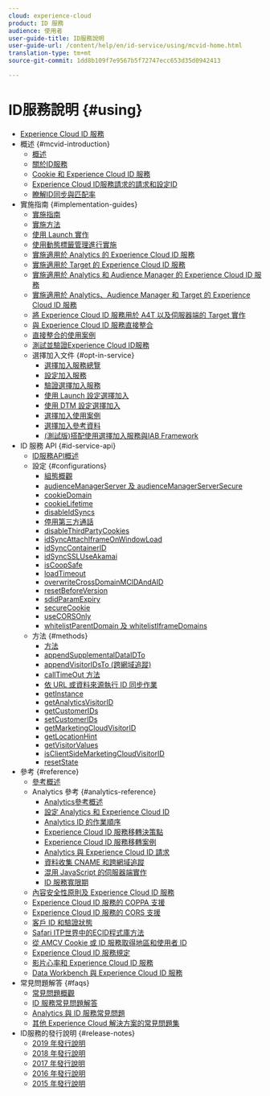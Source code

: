 ```yaml
---
cloud: experience-cloud
product: ID 服務
audience: 使用者
user-guide-title: ID服務說明
user-guide-url: /content/help/en/id-service/using/mcvid-home.html
translation-type: tm+mt
source-git-commit: 1dd8b109f7e9567b5f72747ecc653d35d0942413

---
```



# ID服務說明 {#using}

+ [Experience Cloud ID 服務](mcvid-home.md)
+ 概述 {#mcvid-introduction}
   + [概述](mcvid-introduction/mcvid-overview.md)
   + [關於ID服務](mcvid-introduction/mcvid-about-id-service.md)
   + [Cookie 和 Experience Cloud ID 服務](mcvid-introduction/mcvid-cookies.md)
   + [Experience Cloud ID服務請求的請求和設定ID](mcvid-introduction/mcvid-id-request.md)
   + [瞭解ID同步與匹配率](mcvid-introduction/mcvid-match-rates.md)
+ 實施指南 {#implementation-guides}
   + [實施指南](mcvid-implementation-guides/mcvid-implementation-guides.md)
   + [實施方法](mcvid-implementation-guides/mcvid-implementation-methods.md)
   + [使用 Launch 實作](mcvid-implementation-guides/ecid-implement-with-launch.md)
   + [使用動態標籤管理進行實施](mcvid-implementation-guides/mcvid-standard.md)
   + [實施適用於 Analytics 的 Experience Cloud ID 服務](mcvid-implementation-guides/mcvid-setup-analytics.md)
   + [實施適用於 Target 的 Experience Cloud ID 服務](mcvid-implementation-guides/mcvid-setup-target.md)
   + [實施適用於 Analytics 和 Audience Manager 的 Experience Cloud ID 服務](mcvid-implementation-guides/mcvid-setup-aam-analytics.md)
   + [實施適用於 Analytics、Audience Manager 和 Target 的 Experience Cloud ID 服務](mcvid-implementation-guides/mcvid-setup-aam-analytics-target.md)
   + [將 Experience Cloud ID 服務用於 A4T 以及伺服器端的 Target 實作](mcvid-implementation-guides/ecid-a4t-target.md)
   + [與 Experience Cloud ID 服務直接整合](mcvid-implementation-guides/mcvid-direct-integration.md)
   + [直接整合的使用案例](mcvid-implementation-guides/mcvid-direct-integration-examples.md)
   + [測試並驗證Experience Cloud ID服務](mcvid-implementation-guides/mcvid-test-verify.md)
   + 選擇加入文件 {#opt-in-service}
      + [選擇加入服務總覽](mcvid-implementation-guides/opt-in-service/mcvid-optin-overview.md)
      + [設定加入服務](mcvid-implementation-guides/opt-in-service/getting-started.md)
      + [驗證選擇加入服務](mcvid-implementation-guides/opt-in-service/testing-optin-and-iab-plugin.md)
      + [使用 Launch 設定選擇加入](mcvid-implementation-guides/opt-in-service/launch.md)
      + [使用 DTM 設定選擇加入](mcvid-implementation-guides/opt-in-service/optin-dtm.md)
      + [選擇加入使用案例](mcvid-implementation-guides/opt-in-service/use-cases.md)
      + [選擇加入參考資料](mcvid-implementation-guides/opt-in-service/api.md)
      + [(測試版)搭配使用選擇加入服務與IAB Framework](mcvid-implementation-guides/opt-in-service/iab.md)
+ ID 服務 API {#id-service-api}
   + [ID服務API概述](mcvid-library/mcvid-library.md)
   + 設定 {#configurations}
      + [組態概觀](mcvid-library/mcvid-function-vars/mcvid-function-vars.md)
      + [audienceManagerServer 及 audienceManagerServerSecure](mcvid-library/mcvid-function-vars/mcvid-subdomain-config.md)
      + [cookieDomain](mcvid-library/mcvid-function-vars/mcvid-cookiedomain.md)
      + [cookieLifetime](mcvid-library/mcvid-function-vars/mcvid-cookielifetime.md)
      + [disableIdSyncs](mcvid-library/mcvid-function-vars/mcvid-disableidsync.md)
      + [停用第三方通話](mcvid-library/mcvid-function-vars/mcvid-disablethirdpartycalls.md)
      + [disableThirdPartyCookies](mcvid-library/mcvid-function-vars/mcvid-disable-cookies.md)
      + [idSyncAttachIframeOnWindowLoad](mcvid-library/mcvid-function-vars/mcvid-idsyncattachiframeonwindowload.md)
      + [idSyncContainerID](mcvid-library/mcvid-function-vars/mcvid-idsyncontainerid.md)
      + [idSyncSSLUseAkamai](mcvid-library/mcvid-function-vars/mcvid-idsyncssluseakamai.md)
      + [isCoopSafe](mcvid-library/mcvid-function-vars/mcvid-coopsafe.md)
      + [loadTimeout](mcvid-library/mcvid-function-vars/mcvid-loadtimeout.md)
      + [overwriteCrossDomainMCIDAndAID](mcvid-library/mcvid-function-vars/mcvid-overwrite-visitor-id.md)
      + [resetBeforeVersion](mcvid-library/mcvid-function-vars/mcvid-resetbeforeversion.md)
      + [sdidParamExpiry](mcvid-library/mcvid-function-vars/mcvid-sdidparamexpiry.md)
      + [secureCookie](mcvid-library/mcvid-function-vars/mcvid-securecookie.md)
      + [useCORSOnly](mcvid-library/mcvid-function-vars/mcvid-use-cors-only.md)
      + [whitelistParentDomain 及 whitelistIframeDomains](mcvid-library/mcvid-function-vars/mcvid-whitelistdomain.md)
   + 方法 {#methods}
      + [方法](mcvid-library/mcvid-get-set/mcvid-get-set.md)
      + [appendSupplementalDataIDTo](mcvid-library/mcvid-get-set/mcvid-appendsupplementaldataidto.md)
      + [appendVisitorIDsTo (跨網域追蹤)](mcvid-library/mcvid-get-set/mcvid-appendvisitorid.md)
      + [callTimeOut 方法](mcvid-library/mcvid-get-set/mcvid-timeout-functions.md)
      + [依 URL 或資料來源執行 ID 同步作業](mcvid-library/mcvid-get-set/mcvid-idsync.md)
      + [getInstance](mcvid-library/mcvid-get-set/mcvid-getinstance.md)
      + [getAnalyticsVisitorID](mcvid-library/mcvid-get-set/mcvid-getanalyticsvisitorid.md)
      + [getCustomerIDs](mcvid-library/mcvid-get-set/mcvid-getcustomerids.md)
      + [setCustomerIDs](mcvid-library/mcvid-get-set/mcvid-setcustomerids.md)
      + [getMarketingCloudVisitorID](mcvid-library/mcvid-get-set/mcvid-getmcvid.md)
      + [getLocationHint](mcvid-library/mcvid-get-set/mcvid-getlocationhint.md)
      + [getVisitorValues](mcvid-library/mcvid-get-set/mcvid-getvisitorvalues.md)
      + [isClientSideMarketingCloudVisitorID](mcvid-library/mcvid-get-set/mcvid-client-side-id.md)
      + [resetState](mcvid-library/mcvid-get-set/mcvid-resetstate.md)
+ 參考 {#reference}
   + [參考概述](mcvid-reference/mcvid-reference.md)
   + Analytics 參考 {#analytics-reference}
      + [Analytics參考概述](mcvid-reference/mcvid-analytics-reference/mcvid-analytics-reference.md)
      + [設定 Analytics 和 Experience Cloud ID](mcvid-reference/mcvid-analytics-reference/mcvid-analytics-ids.md)
      + [Analytics ID 的作業順序](mcvid-reference/mcvid-analytics-reference/mcvid-analytics-order-of-operations.md)
      + [Experience Cloud ID 服務移轉決策點](mcvid-reference/mcvid-analytics-reference/mcvid-migration-decisions.md)
      + [Experience Cloud ID 服務移轉案例](mcvid-reference/mcvid-analytics-reference/mcvid-migration-scenarios.md)
      + [Analytics 與 Experience Cloud ID 請求](mcvid-reference/mcvid-analytics-reference/mcvid-legacy-analytics.md)
      + [資料收集 CNAME 和跨網域追蹤](mcvid-reference/mcvid-analytics-reference/mcvid-cname.md)
      + [混用 JavaScript 的伺服器端實作](mcvid-reference/mcvid-analytics-reference/mcvid-server-side.md)
      + [ID 服務寬限期](mcvid-reference/mcvid-analytics-reference/mcvid-grace-period.md)
   + [內容安全性原則及 Experience Cloud ID 服務](mcvid-reference/mcvid-csp.md)
   + [Experience Cloud ID 服務的 COPPA 支援](mcvid-reference/mcvid-coppa.md)
   + [Experience Cloud ID 服務的 CORS 支援](mcvid-reference/mcvid-cors.md)
   + [客戶 ID 和驗證狀態](mcvid-reference/mcvid-authenticated-state.md)
   + [Safari ITP世界中的ECID程式庫方法](mcvid-reference/ecid-library-methods.md)
   + [從 AMCV Cookie 或 ID 服務取得地區和使用者 ID](mcvid-reference/mcvid-regions.md)
   + [Experience Cloud ID 服務規定](mcvid-reference/mcvid-requirements.md)
   + [影片心率和 Experience Cloud ID 服務](mcvid-reference/mcvid-heartbeat.md)
   + [Data Workbench 與 Experience Cloud ID 服務](mcvid-reference/mcvid-dwb.md)
+ 常見問題解答 {#faqs}
   + [常見問題概觀](mcvid-faq-intro/mcvid-faq-intro.md)
   + [ID 服務常見問題解答](mcvid-faq-intro/mcvid-faq.md)
   + [Analytics 與 ID 服務常見問題](mcvid-faq-intro/mcvid-analytics-faq.md)
   + [其他 Experience Cloud 解決方案的常見問題集](mcvid-faq-intro/mcvid-other-faq.md)
+ ID服務的發行說明 {#release-notes}
   + [2019 年發行說明](mcvid-release-notes/mcvid-release-notes.md)
   + [2018 年發行說明](mcvid-release-notes/mcvid-notes-2018.md)
   + [2017 年發行說明](mcvid-release-notes/mcvid-notes-2017.md)
   + [2016 年發行說明](mcvid-release-notes/mcvid-notes-2016.md)
   + [2015 年發行說明](mcvid-release-notes/mcvid-notes-2015.md)
